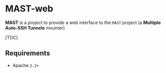 # MAST-web

**MAST** is a project to provide a web interface to the `MAST` project (a __Multiple Auto-SSH Tunnels__ mounter)

[TOC]

## Requirements

* Apache `2.2+`